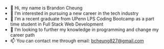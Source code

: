 - 👋 Hi, my name is Brandon Cheung
- 👀 I’m interested in pursuing a new career in the tech industry
- 🌱 I’m a recent graduate from UPenn LPS Coding Bootcamp as a part time student in Full Stack Web Development
- 💞️ I’m looking to further my knowledge in programming and change my career path
- 📫 You can contact me through email: bcheung827@gmail.com

<!---
bcheung827/bcheung827 is a ✨ special ✨ repository because its `README.md` (this file) appears on your GitHub profile.
You can click the Preview link to take a look at your changes.
--->
